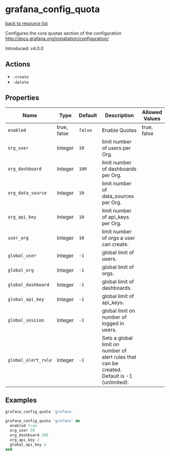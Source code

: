 # grafana_config_quota

[back to resource list](https://github.com/sous-chefs/grafana#resources)

Configures the core quotas section of the configuration <http://docs.grafana.org/installation/configuration/>

Introduced: v4.0.0

## Actions

- `:create`
- `:delete`

## Properties

| Name                | Type        | Default | Description                                                                                  | Allowed Values |
| ------------------- | ----------- | ------- | -------------------------------------------------------------------------------------------- | -------------- |
| `enabled`           | true, false | `false` | Enable Quotas                                                                                | true, false    |
| `org_user`          | Integer     | `10`    | limit number of users per Org.                                                               |                |
| `org_dashboard`     | Integer     | `100`   | limit number of dashboards per Org.                                                          |                |
| `org_data_source`   | Integer     | `10`    | limit number of data_sources per Org.                                                        |                |
| `org_api_key`       | Integer     | `10`    | limit number of api_keys per Org.                                                            |                |
| `user_org`          | Integer     | `10`    | limit number of orgs a user can create.                                                      |                |
| `global_user`       | Integer     | `-1`    | global limit of users.                                                                       |                |
| `global_org`        | Integer     | `-1`    | global limit of orgs.                                                                        |                |
| `global_dashboard`  | Integer     | `-1`    | global limit of dashboards.                                                                  |                |
| `global_api_key`    | Integer     | `-1`    | global limit of api_keys.                                                                    |                |
| `global_session`    | Integer     | `-1`    | global limit on number of logged in users.                                                   |                |
| `global_alert_rule` | Integer     | `-1`    | Sets a global limit on number of alert rules that can be created. Default is -1 (unlimited). |                |

## Examples

```ruby
grafana_config_quota 'grafana'
```

```ruby
grafana_config_quota 'grafana' do
  enabled true
  org_user 50
  org_dashboard 200
  org_api_key 2
  global_api_key 4
end
```
